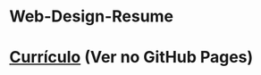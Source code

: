 # Web-Design-Resume

# [Currículo](http://gsichelero.github.io/Web-Design-Resume) (Ver no GitHub Pages)
